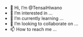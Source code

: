 - 👋 Hi, I’m @TensaiHiwano
- 👀 I’m interested in ...
- 🌱 I’m currently learning ...
- 💞️ I’m looking to collaborate on ...
- 📫 How to reach me ...

<!---
TensaiHiwano/TensaiHiwano is a ✨ special ✨ repository because its `README.md` (this file) appears on your GitHub profile.
You can click the Preview link to take a look at your changes.
--->
